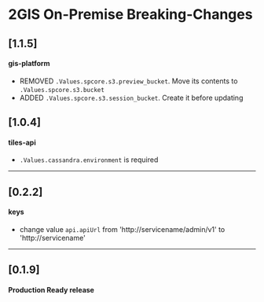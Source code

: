 # 2GIS On-Premise Breaking-Changes

## [1.1.5]
#### gis-platform
- REMOVED `.Values.spcore.s3.preview_bucket`. Move its contents to `.Values.spcore.s3.bucket`
- ADDED `.Values.spcore.s3.session_bucket`. Create it before updating

## [1.0.4]
#### tiles-api
- `.Values.cassandra.environment` is required

---
## [0.2.2]
#### keys
- change value `api.apiUrl` from 'http://servicename/admin/v1' to 'http://servicename'

---
## [0.1.9]
#### Production Ready release
